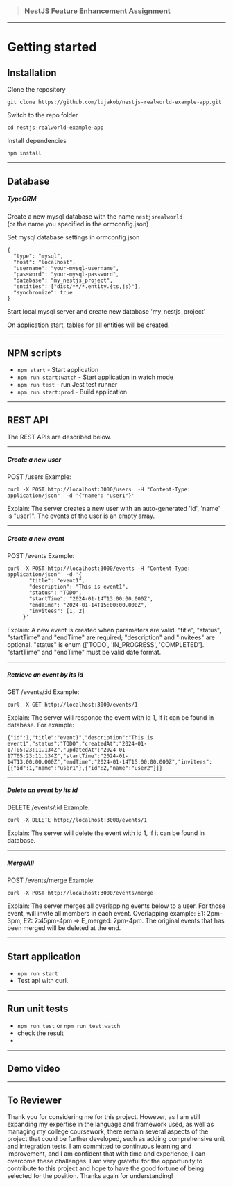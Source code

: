 > ### NestJS Feature Enhancement Assignment


----------

# Getting started

## Installation

Clone the repository

    git clone https://github.com/lujakob/nestjs-realworld-example-app.git

Switch to the repo folder

    cd nestjs-realworld-example-app

Install dependencies

    npm install
    
----------

## Database
##### TypeORM

Create a new mysql database with the name `nestjsrealworld`\
(or the name you specified in the ormconfig.json)

Set mysql database settings in ormconfig.json

    {
      "type": "mysql",
      "host": "localhost",
      "username": "your-mysql-username",
      "password": "your-mysql-password",
      "database": "my_nestjs_project",
      "entities": ["dist/**/*.entity.{ts,js}"],
      "synchronize": true
    }

Start local mysql server and create new database 'my_nestjs_project'

On application start, tables for all entities will be created.

----------
## NPM scripts

- `npm start` - Start application
- `npm run start:watch` - Start application in watch mode
- `npm run test` - run Jest test runner
- `npm run start:prod` - Build application

----------

## REST API
The REST APIs are described below.

----------

##### Create a new user

POST /users
Example:

    curl -X POST http://localhost:3000/users  -H "Content-Type: application/json"  -d '{"name": "user1"}' 

Explain:
The server creates a new user with an auto-generated 'id', 'name' is "user1". The events of the user is an empty array.

----------

##### Create a new event

POST /events
Example:

    curl -X POST http://localhost:3000/events -H "Content-Type: application/json"  -d '{                                 
           "title": "event1",                      
           "description": "This is event1",        
           "status": "TODO",                      
           "startTime": "2024-01-14T13:00:00.000Z", 
           "endTime": "2024-01-14T15:00:00.000Z",                                                                                         
           "invitees": [1, 2]                                                                                                                                    
         }'
Explain:
A new event is created when parameters are valid. "title", "status", "startTime" and "endTime" are required; "description" and "invitees" are optional. "status" is enum (['TODO', 'IN_PROGRESS', 'COMPLETED']. "startTime" and "endTime" must be valid date format.
    
----------

##### Retrieve an event by its id

GET /events/:id
Example:

    curl -X GET http://localhost:3000/events/1
Explain:
The server will responce the event with id 1, if it can be found in database. For example:

    {"id":1,"title":"event1","description":"This is event1","status":"TODO","createdAt":"2024-01-17T05:23:11.134Z","updatedAt":"2024-01-17T05:23:11.134Z","startTime":"2024-01-14T13:00:00.000Z","endTime":"2024-01-14T15:00:00.000Z","invitees":[{"id":1,"name":"user1"},{"id":2,"name":"user2"}]}
    
----------

##### Delete an event by its id

DELETE /events/:id
Example:

    curl -X DELETE http://localhost:3000/events/1

Explain:
The server will delete the event with id 1, if it can be found in database.

----------

##### MergeAll

POST /events/merge
Example:

    curl -X POST http://localhost:3000/events/merge 

Explain:
The server merges all overlapping events below to a user. For those event, will invite all members in each event. Overlapping example: E1: 2pm-3pm, E2: 2:45pm-4pm => E_merged: 2pm-4pm. The original events that has been merged will be deleted at the end.

----------

## Start application

- `npm run start`
- Test api with curl.


----------

## Run unit tests

- `npm run test` or `npm run test:watch`
- check the result
-
----------

## Demo video


----------

## To Reviewer

Thank you for considering me for this project. However, as I am still expanding my expertise in the language and framework used, as well as managing my college coursework, there remain several aspects of the project that could be further developed, such as adding comprehensive unit and integration tests. I am committed to continuous learning and improvement, and I am confident that with time and experience, I can overcome these challenges. I am very grateful for the opportunity to contribute to this project and hope to have the good fortune of being selected for the position. Thanks again for understanding!

